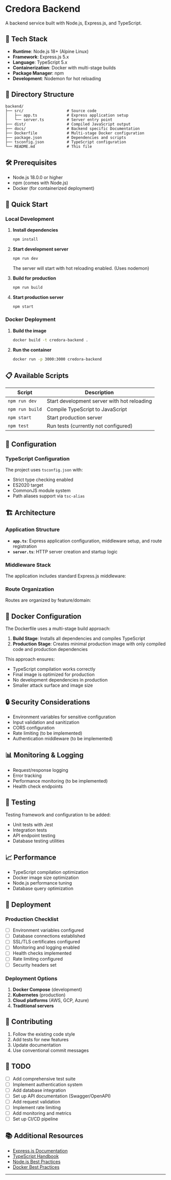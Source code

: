 # Credora Backend

A backend service built with Node.js, Express.js, and TypeScript.

## 🚀 Tech Stack

- **Runtime**: Node.js 18+ (Alpine Linux)
- **Framework**: Express.js 5.x
- **Language**: TypeScript 5.x
- **Containerization**: Docker with multi-stage builds
- **Package Manager**: npm
- **Development**: Nodemon for hot reloading

## 📁 Directory Structure

```
backend/
├── src/                   # Source code
│   ├── app.ts             # Express application setup
│   └── server.ts          # Server entry point
├── dist/                  # Compiled JavaScript output
├── docs/                  # Backend specific Documentation
├── Dockerfile             # Multi-stage Docker configuration
├── package.json           # Dependencies and scripts
├── tsconfig.json          # TypeScript configuration
└── README.md              # This file
```

## 🛠️ Prerequisites

- Node.js 18.0.0 or higher
- npm (comes with Node.js)
- Docker (for containerized deployment)

## 🚀 Quick Start

### Local Development

1. **Install dependencies**
   ```bash
   npm install
   ```

2. **Start development server**
   ```bash
   npm run dev
   ```
   The server will start with hot reloading enabled. (Uses nodemon)

3. **Build for production**
   ```bash
   npm run build
   ```

4. **Start production server**
   ```bash
   npm start
   ```

### Docker Deployment

1. **Build the image**
   ```bash
   docker build -t credora-backend .
   ```

2. **Run the container**
   ```bash
   docker run -p 3000:3000 credora-backend
   ```

## 📋 Available Scripts

| Script | Description |
|--------|-------------|
| `npm run dev` | Start development server with hot reloading |
| `npm run build` | Compile TypeScript to JavaScript |
| `npm start` | Start production server |
| `npm test` | Run tests (currently not configured) |

## 🔧 Configuration

### TypeScript Configuration

The project uses `tsconfig.json` with:
- Strict type checking enabled
- ES2020 target
- CommonJS module system
- Path aliases support via `tsc-alias`

## 🏗️ Architecture

### Application Structure

- **`app.ts`**: Express application configuration, middleware setup, and route registration
- **`server.ts`**: HTTP server creation and startup logic

### Middleware Stack

The application includes standard Express.js middleware:

### Route Organization

Routes are organized by feature/domain:

## 🐳 Docker Configuration

The Dockerfile uses a multi-stage build approach:

1. **Build Stage**: Installs all dependencies and compiles TypeScript
2. **Production Stage**: Creates minimal production image with only compiled code and production dependencies

This approach ensures:
- TypeScript compilation works correctly
- Final image is optimized for production
- No development dependencies in production
- Smaller attack surface and image size

## 🔒 Security Considerations

- Environment variables for sensitive configuration
- Input validation and sanitization
- CORS configuration
- Rate limiting (to be implemented)
- Authentication middleware (to be implemented)

## 📊 Monitoring & Logging

- Request/response logging
- Error tracking
- Performance monitoring (to be implemented)
- Health check endpoints

## 🧪 Testing

Testing framework and configuration to be added:
- Unit tests with Jest
- Integration tests
- API endpoint testing
- Database testing utilities

## 📈 Performance

- TypeScript compilation optimization
- Docker image size optimization
- Node.js performance tuning
- Database query optimization

## 🚀 Deployment

### Production Checklist

- [ ] Environment variables configured
- [ ] Database connections established
- [ ] SSL/TLS certificates configured
- [ ] Monitoring and logging enabled
- [ ] Health checks implemented
- [ ] Rate limiting configured
- [ ] Security headers set

### Deployment Options

1. **Docker Compose** (development)
2. **Kubernetes** (production)
3. **Cloud platforms** (AWS, GCP, Azure)
4. **Traditional servers**

## 🤝 Contributing

1. Follow the existing code style
2. Add tests for new features
3. Update documentation
4. Use conventional commit messages

## 📝 TODO

- [ ] Add comprehensive test suite
- [ ] Implement authentication system
- [ ] Add database integration
- [ ] Set up API documentation (Swagger/OpenAPI)
- [ ] Add request validation
- [ ] Implement rate limiting
- [ ] Add monitoring and metrics
- [ ] Set up CI/CD pipeline

## 📚 Additional Resources

- [Express.js Documentation](https://expressjs.com/)
- [TypeScript Handbook](https://www.typescriptlang.org/docs/)
- [Node.js Best Practices](https://github.com/goldbergyoni/nodebestpractices)
- [Docker Best Practices](https://docs.docker.com/develop/dev-best-practices/)

---
